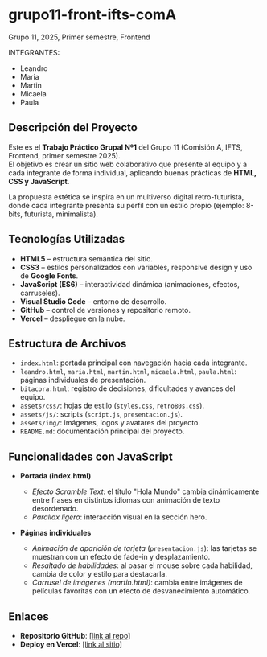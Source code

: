 # grupo11-front-ifts-comA

Grupo 11, 2025, Primer semestre, Frontend

INTEGRANTES:

* Leandro
* Maria
* Martin
* Micaela
* Paula

## Descripción del Proyecto
Este es el **Trabajo Práctico Grupal Nº1** del Grupo 11 (Comisión A, IFTS, Frontend, primer semestre 2025).  
El objetivo es crear un sitio web colaborativo que presente al equipo y a cada integrante de forma individual, aplicando buenas prácticas de **HTML, CSS y JavaScript**.  

La propuesta estética se inspira en un multiverso digital retro-futurista, donde cada integrante presenta su perfil con un estilo propio (ejemplo: 8-bits, futurista, minimalista).  

## Tecnologías Utilizadas
- **HTML5** – estructura semántica del sitio.  
- **CSS3** – estilos personalizados con variables, responsive design y uso de **Google Fonts**.  
- **JavaScript (ES6)** – interactividad dinámica (animaciones, efectos, carruseles).  
- **Visual Studio Code** – entorno de desarrollo.  
- **GitHub** – control de versiones y repositorio remoto.  
- **Vercel** – despliegue en la nube.  

## Estructura de Archivos
- `index.html`: portada principal con navegación hacia cada integrante.  
- `leandro.html`, `maria.html`, `martin.html`, `micaela.html`, `paula.html`: páginas individuales de presentación.  
- `bitacora.html`: registro de decisiones, dificultades y avances del equipo.  
- `assets/css/`: hojas de estilo (`styles.css`, `retro80s.css`).  
- `assets/js/`: scripts (`script.js`, `presentacion.js`).  
- `assets/img/`: imágenes, logos y avatares del proyecto.  
- `README.md`: documentación principal del proyecto.  

## Funcionalidades con JavaScript
- **Portada (index.html)**  
  - *Efecto Scramble Text*: el título "Hola Mundo" cambia dinámicamente entre frases en distintos idiomas con animación de texto desordenado.  
  - *Parallax ligero*: interacción visual en la sección hero.  

- **Páginas individuales**  
  - *Animación de aparición de tarjeta* (`presentacion.js`): las tarjetas se muestran con un efecto de fade-in y desplazamiento.  
  - *Resaltado de habilidades*: al pasar el mouse sobre cada habilidad, cambia de color y estilo para destacarla.  
  - *Carrusel de imágenes (martin.html)*: cambia entre imágenes de películas favoritas con un efecto de desvanecimiento automático.  

## Enlaces
- **Repositorio GitHub**: [\[link al repo\] ](https://github.com/xxiicode/grupo11-front-ifts-comA) 
- **Deploy en Vercel**: [\[link al sitio\] ](https://frontg11com-aifts25.vercel.app/) 

